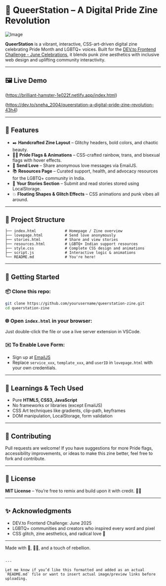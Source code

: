 # 🌈 QueerStation – A Digital Pride Zine Revolution

![Image](https://github.com/user-attachments/assets/6f1b9b85-aeae-423e-a2ee-fbc0cbe9f7a9) 

**QueerStation** is a vibrant, interactive, CSS-art-driven digital zine celebrating Pride Month and LGBTQ+ voices. Built for the [DEV.to Frontend Challenge - June Celebrations](https://dev.to/challenges/frontend-2025-06-04), it blends punk zine aesthetics with inclusive web design and uplifting community interactivity.

---

## 🖼️ Live Demo
(https://brilliant-hamster-1e022f.netlify.app/index.html)

(https://dev.to/sneha_2004/queerstation-a-digital-pride-zine-revolution-43h4)

---

## 📌 Features

- ✒️ **Handcrafted Zine Layout** – Glitchy headers, bold colors, and chaotic beauty.
- 🏳️‍🌈 **Pride Flags & Animations** – CSS-crafted rainbow, trans, and bisexual flags with hover effects.
- 💌 **Send Love** – Share anonymous love messages via EmailJS.
- 📚 **Resources Page** – Curated support, health, and advocacy resources for the LGBTQ+ community in India.
- 📖 **Your Stories Section** – Submit and read stories stored using LocalStorage.
- 💥 **Floating Shapes & Glitch Effects** – CSS animations and punk vibes all around.

---

## 📁 Project Structure

```plaintext
├── index.html             # Homepage / Zine overview
├── lovepage.html          # Send love anonymously
├── stories.html           # Share and view stories
├── resources.html         # LGBTQ+ Indian support resources
├── style.css              # Complete CSS design and animations
├── script.js              # Interactive logic & animations
└── README.md              # You're here!
````

---

## 🚀 Getting Started

### 📦 Clone this repo:

```bash
git clone https://github.com/yourusername/queerstation-zine.git
cd queerstation-zine
```

### 🌐 Open `index.html` in your browser:

Just double-click the file or use a live server extension in VSCode.

### ✉️ To Enable Love Form:

* Sign up at [EmailJS](https://www.emailjs.com/)
* Replace `service_xxx`, `template_xxx`, and `userID` in `lovepage.html` with your own credentials.

---

## 🧠 Learnings & Tech Used

* Pure **HTML5, CSS3, JavaScript**
* No frameworks or libraries (except EmailJS)
* CSS Art techniques like gradients, clip-path, keyframes
* DOM manipulation, LocalStorage, form validation

---

## 🎉 Contributing

Pull requests are welcome! If you have suggestions for more Pride flags, accessibility improvements, or ideas to make this zine better, feel free to fork and contribute.

---

## 📜 License

**MIT License** – You’re free to remix and build upon it with credit. 🏳️‍🌈

---

## ✨ Acknowledgments

* DEV.to Frontend Challenge: June 2025
* LGBTQ+ communities and creators who inspired every word and pixel
* CSS glitch, zine aesthetics, and radical love 💖

---

Made with 💅, 🏳️‍🌈, and a touch of rebellion.

```

---

Let me know if you’d like this formatted and added as an actual `README.md` file or want to insert actual image/preview links before uploading.
```
